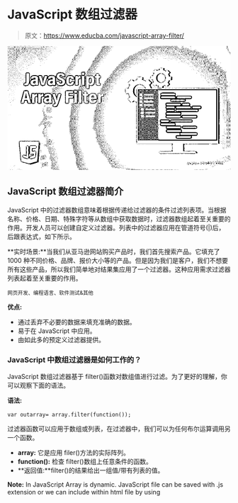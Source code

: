 # JavaScript 数组过滤器

> 原文：<https://www.educba.com/javascript-array-filter/>

![JavaScript Array Filter](img/3c74086c3d67e62a181c037e26ea682e.png)



## JavaScript 数组过滤器简介

JavaScript 中的过滤器数组意味着根据传递给过滤器的条件过滤列表项。当根据名称、价格、日期、特殊字符等从数组中获取数据时，过滤器数组起着至关重要的作用。开发人员可以创建自定义过滤器。列表中的过滤器应用在管道符号(|)后，后跟表达式，如下所示。

**实时场景:**当我们从亚马逊网站购买产品时，我们首先搜索产品。它填充了 1000 种不同价格、品牌、报价大小等的产品。但是因为我们是客户，我们不想要所有这些产品，所以我们简单地对结果集应用了一个过滤器。这种应用需求过滤器列表起着至关重要的作用。

<small>网页开发、编程语言、软件测试&其他</small>

**优点:**

*   通过丢弃不必要的数据来填充准确的数据。
*   易于在 JavaScript 中应用。
*   由如此多的预定义过滤器提供。

### JavaScript 中数组过滤器是如何工作的？

JavaScript 数组过滤器基于 filter()函数对数组值进行过滤。为了更好的理解，你可以观察下面的语法。

**语法:**

```
var outarray= array.filter(function());
```

过滤器函数可以应用于数组或列表，在过滤器中，我们可以为任何布尔运算调用另一个函数。

*   **array:** 它是应用 filer()方法的实际阵列。
*   **function():** 检查 filter()数组上任意条件的函数。
*   **返回值:**filter()的结果给出一组值/带有列表的值。

**Note:** In JavaScript Array is dynamic. JavaScript file can be saved with .js extension or we can include within html file by using <script> tag.

### 实现 JavaScript 数组过滤器的示例

以下是一些例子:

#### 示例#1

闰年的过滤器阵列

**代码:**

```
<!DOCTYPE html>
<html>
<head>
<title>Filter Array</title>
<!--CSS Styles-->
<style>
h3
{
color:green;
}
h1
{
color:blue;
text-align: center;
}
</style>
</head>
<body>
<script>
function isLeapYear(anyYear) { //line1
return (((anyYear % 4 == 0) && (anyYear % 100 != 0)) ||
(anyYear % 400 == 0));//line2
}
function showOutput() { //line3
var leapYears = [400,800,2000,2400,3000,1255,3200,5725,1300,1500].filter(isLeapYear); //line4
document.write("<h1>Array Filter for Leap Year</h1>")
for (var tempVar = 0; tempVar < leapYears.length; tempVar ++){//line5
document.write("<h3>Is "+leapYears[tempVar]+" leap year? YES</h3>"); //line6
}
}
showOutput(); //line7
</script>
</body>
</html>
```

**输出:**

![JavaScript Array Filter - 1](img/ed3b7fa8b43d597b123f1bf4142b0d35.png)



**说明:** Line1 是为了 isLeapYear()函数实现。第 2 行是闰年逻辑。第 3 行 filer()列表的主函数。Line4 Filter()用于过滤列表元素，无论它们是否是闰年。第 5 行列出了分别获取每个元素的迭代。第 6 行显示闰年。

#### 实施例 2

正数的筛选数组

**代码:**

```
<!DOCTYPE html>
<html>
<head>
<title>Filter Array</title>
<!--CSS Styles-->
<style>
h3
{
color:red;
}
h1
{
color:green;
text-align: center;
}
</style>
</head>
<body>
<script>
function isPositiveNumbers(number) { //line1
return number>0 //line2
}
function showMyOutput() { //line3
var positiveNumbersArray = [10,20,30,23,45,67,-1,-5,-15,16,-18,-19,50,79,81].filter(isPositiveNumbers); //line4
document.write("<h1>Array Filter for Positive Numbers</h1>")
for (var j = 0; j < positiveNumbersArray.length; j++){//line5
document.write("<h3>Is "+positiveNumbersArray[j]+" Positive Number? Yes<h3>"); //line6
}
}
showMyOutput(); //line7
</script>
</body>
</html>
```

**输出:**

![JavaScript Array Filter - 2](img/3b45fdf9e88136869df96559e3931bda.png)



**说明:** Line1 是为 is NegativeNumbers()函数实现的。第 2 行是正数逻辑。第 3 行 filer()列表的主函数。Line4 Filter()用于过滤列表元素，无论它们是否为正数。第 5 行列出了分别获取每个元素的迭代。第 6 行显示正数。

#### 实施例 3

偶数的过滤器阵列

**代码:**

```
<!DOCTYPE html>
<html>
<head>
<title>Filter Array</title>
<!--CSS Styles-->
<style>
h3
{
color:maroon;
border: solid 1px red;
text-align: center;
}
h1
{
color:navy;
text-align: center;
}
</style>
</head>
<body>
<script>
function isEvenNumbers(number) { //line1
return number%2==0 //line2
}
function showMyOutput() { //line3
var evenNumberArray = [1,2,3,4,5,6,7,8,9,10,11,12,13,14,15,16,17,18,19,20].filter(isEvenNumbers); //line4
document.write("<h1>Array Filter for Even Numbers</h1>")
for (var j = 0; j < evenNumberArray.length; j++){//line5
document.write("<h3>Is "+evenNumberArray[j]+"a Even Number? YES<br>"); //line6
}
}
showMyOutput(); //line7
</script>
</body>
</html>
```

**输出:**

![JavaScript Array Filter - 3](img/14c0705f3548f5e248757a02c62d399c.png)



**说明:** Line1 是为了 is EvenNumbers()函数实现。第 2 行用于偶数逻辑。第 3 行 filer()列表的主函数。Line4 Filter()用于过滤列表元素，无论它们是否为偶数。第 5 行列出了分别获取每个元素的迭代。第 6 行显示偶数。

#### 实施例 4

奇数的过滤器阵列

**代码:**

```
<!DOCTYPE html>
<html>
<head>
<title>Filter Array</title>
<!--CSS Styles-->
<style>
h3
{
color:lightblue;
border: solid 1px blue;
text-align: center;
}
h1
{
color:orange;
text-align: center;
}
</style>
</head>
<body>
<script>
function isOddNumbers(number) { //line1
return number%2==1 //line2
}
function showMyOutput() { //line3
var oddNumberArray = [1,2,3,4,5,6,7,8,9,10,11,12,13,14,15,16,17,18,19,20].filter(isOddNumbers); //line4
document.write("<h1>Array Filter for Odd Numbers</h1>")
for (var j = 0; j < oddNumberArray.length; j++){//line5
document.write("<h3>Is "+oddNumberArray[j]+" a Odd Number? YES<br>"); //line6
}
}
showMyOutput(); //line7
</script>
</body>
</html>
```

**输出:**

![odd numbers](img/89f162e0a9ebfb6745dae4a8e3cb2ab0.png)



**说明:** Line1 用于 isOddNumbers()函数实现。第 2 行用于奇数逻辑。第 3 行 filer()列表的主函数。Line4 Filter()用于过滤列表元素，无论它们是否为奇数。第 5 行列出了分别获取每个元素的迭代。第 6 行显示奇数。

#### 实施例 5

数字 10 倍数的滤波器阵列

**代码:**

```
<!DOCTYPE html>
<html>
<head>
<title>Filter Array</title>
<!--CSS Styles-->
<style>
h3
{
color:fuchsia;
border: solid 1px pink;
text-align: center;
}
h1
{
color:red;
text-align: center;
}
</style>
</head>
<body>
<script>
function isMultipleOf10(number) { //line1
return number%10==0 //line2
}
function getMyOutput() { //line3
var multipleOf10Array = [10,20,30,45,66,12,80,320,111,452,782,250].filter(isMultipleOf10); //line4
document.write("<h1>Array Filter for Multiple of 10</h1>")
for (var j = 0; j < multipleOf10Array.length; j++){//line5
document.write("<h3>"+multipleOf10Array[j]+" is multiple of Number 10 </h3>"); //line6
}
}
getMyOutput(); //line7
</script>
</body>
</html>
```

**输出:**

![multiple of number 10](img/bdde8a9e052272b2db7b2796a15db32e.png)



**说明:** Line1 是用于 isMultipleOf10()函数实现的。第 2 行是数字 10 的倍数逻辑。第 3 行 filer()列表的主函数。Line4 Filter()用于过滤列表元素，无论它们是否是数字 10 的倍数。第 5 行列出了分别获取每个元素的迭代。第 6 行显示数字 10 的倍数。

### 结论

Filter array 根据函数中的条件过滤数组值。filter()方法用于过滤数组元素。Filter()函数接受另一个函数来过滤元素。

### 推荐文章

这是一个 JavaScript 数组过滤器的指南。在这里，我们讨论 JavaScript 数组过滤器的介绍以及一些例子，以便更好地理解。您也可以浏览我们的其他相关文章，了解更多信息——

1.  [Javascript 数组到字符串](https://www.educba.com/javascript-array-to-string/)
2.  [JavaScript 空数组](https://www.educba.com/javascript-empty-array/)
3.  [JavaScript 声明数组](https://www.educba.com/javascript-declare-array/)
4.  [JavaScript 数组串联](https://www.educba.com/javascript-array-concat/)





